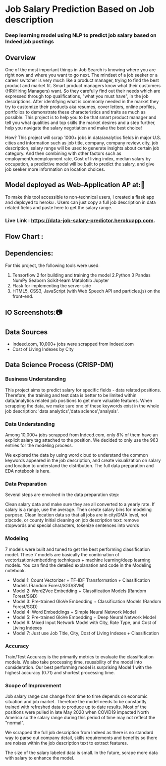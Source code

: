 
# Job Salary Prediction Based on Job description
### Deep learning model using NLP to predict job salary based on Indeed job postings

## Overview
One of the most important things in Job Search is knowing where you are right now and where you want to go next. The mindset of a job seeker or a career switcher is very much like a product manager, trying to find the best product and market fit. Smart product managers know what their customers (HR/Hiring Managers) want. So they carefully find out their needs which are expressed through top qualifications, "what you must have", in the job descriptions. After identifying what is commonly needed in the market they try to customize their products aka resumes, cover letters, online profiles, portfolios to demonstrate these characteristics and traits as much as possible. This project is to help you to be that smart product manager and tell you what qualities and top skills the market desires and a step further, help you navigate the salary negotiation and make the best choice!

How? This project will scrap 1000+ jobs in data/analytics fields in major U.S. cities and information such as job title, company, company review, city, job description, salary range will be used to generate insights about certain job category. And then combining with other factors such as employment/unemployment rate, Cost of living index, median salary by occupation, a predictive model will be built to predict the salary, and give job seeker more information on location choices.


## Model deployed as Web-Application AP at:📳 
To make this tool accessible to non-technical users, I created a flask app and deployed to heroku . Users can just copy a full job description in data related fields and paste here to get the salary range.
### Live Link : https://data-job-salary-predictor.herokuapp.com.

## Flow Chart :



## Dependencies:
For this project, the following tools were used:

1. Tensorflow 2 for building and training the model
2.Python 3 Pandas NumPy Seaborn Scikit-learn Matplotlib Jupyter
3. Flask for implementing the server side
4. HTML5, CSS3, JavaScript (with Web Speech API and particles.js) on the front-end.

## IO Screenshots:📷 <br>


## Data Sources
- Indeed.com, 10,000+ jobs were scrapped from Indeed.com
- Cost of Living Indexes by City

## Data Science Process (CRISP-DM)
### Business Understanding
This project aims to predict salary for specific fields - data related positions. Therefore, the training and test data is better to be limited within data/analytics related job positions to get more valuable features. When scrapping the data, we make sure one of these keywords exist in the whole job description: 'data analytics','data science','analysis'.

### Data Understanding
Among 10,000+ jobs scrapped from Indeed.com, only 8% of them have an explicit salary tag attached to the position. We decided to only use the 963 entries for the modeling process.

We explored the data by using word cloud to understand the common keywords appeared in the job description, and create visualization on salary and location to understand the distribution. The full data preparation and EDA notebook is here.

### Data Preparation
Several steps are envolved in the data preparation step:

Clean salary data and make sure they are all converted to a yearly rate. If salary is a range, use the average. Then create salary bins for modeling purpose.
Clean location data so that all jobs are in city/DMA level, not zipcode, or county
Initial cleaning on job description text: remove stopwords and special characters, tokenize sentences into words

### Modeling
7 models were built and tuned to get the best performing classification model. These 7 models are basically the combination of vectorization/embedding techniques + machine learning/deep learning models. You can find the detailed explanation and code in the Modeling notebook.

- Model 1: Count Vectorizer + TF-IDF Transformation + Classification Models (Random Forest/SGD/SVM)
- Model 2: Word2Vec Embedding + Classification Models (Random Forest/SGD)
- Model 3: Pre-trained GloVe Embedding + Classification Models (Random Forest/SGD)
- Model 4: Word Embeddings + Simple Neural Network Model
- Model 5: Pre-trained GloVe Embedding + Deep Neural Network Model
- Model 6: Mixed Input Network Model with City, Rate Type, and Cost of Living Indexes
- Model 7: Just use Job Title, City, Cost of Living Indexes + Classification

### Accuracy
Train/Test Accuracy is the primarily metrics to evaluate the classification models. We also take processing time, reusability of the model into consideration. Our best performing model is surprising Model 1 with the highest accuracy (0.71) and shortest processing time.

### Scope of Improvement
Job salary range can change from time to time depends on economic situation and job market. Therefore the model needs to be constantly trained with refreshed data to produce up to date results. Most of the positions were pulled in late May 2020 when COVID19 impacted North America so the salary range during this period of time may not reflect the "normal".

We scrapped the full job description from Indeed as there is no standard way to parse out company detail, skills requirements and benefits so there are noises within the job description text to extract features.

The size of the salary labeled data is small. In the future, scrape more data with salary to enhance the model.
